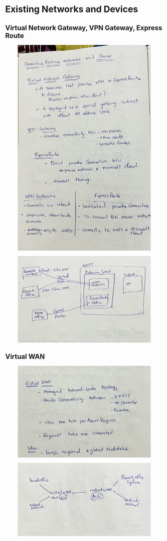 # Existing Networks and Devices

## Virtual Network Gateway, VPN Gateway, Express Route

<figure><img src="../.gitbook/assets/IMG_4286.jpeg" alt=""><figcaption></figcaption></figure>

<figure><img src="../.gitbook/assets/IMG_4287.jpeg" alt=""><figcaption></figcaption></figure>



## Virtual WAN

<figure><img src="../.gitbook/assets/IMG_4287 (1).jpeg" alt=""><figcaption></figcaption></figure>

<figure><img src="../.gitbook/assets/IMG_4288.jpeg" alt=""><figcaption></figcaption></figure>
